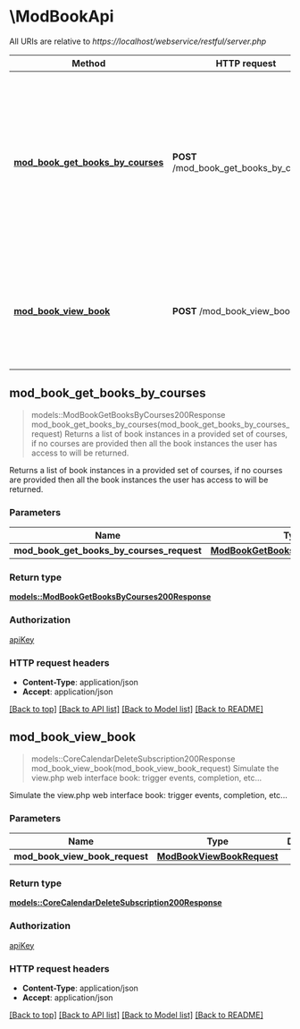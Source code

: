 # \ModBookApi

All URIs are relative to *https://localhost/webservice/restful/server.php*

Method | HTTP request | Description
------------- | ------------- | -------------
[**mod_book_get_books_by_courses**](ModBookApi.md#mod_book_get_books_by_courses) | **POST** /mod_book_get_books_by_courses | Returns a list of book instances in a provided set of courses,                             if no courses are provided then all the book instances the user has access to will be returned.
[**mod_book_view_book**](ModBookApi.md#mod_book_view_book) | **POST** /mod_book_view_book | Simulate the view.php web interface book: trigger events, completion, etc...



## mod_book_get_books_by_courses

> models::ModBookGetBooksByCourses200Response mod_book_get_books_by_courses(mod_book_get_books_by_courses_request)
Returns a list of book instances in a provided set of courses,                             if no courses are provided then all the book instances the user has access to will be returned.

Returns a list of book instances in a provided set of courses,                             if no courses are provided then all the book instances the user has access to will be returned.

### Parameters


Name | Type | Description  | Required | Notes
------------- | ------------- | ------------- | ------------- | -------------
**mod_book_get_books_by_courses_request** | [**ModBookGetBooksByCoursesRequest**](ModBookGetBooksByCoursesRequest.md) |  | [required] |

### Return type

[**models::ModBookGetBooksByCourses200Response**](mod_book_get_books_by_courses_200_response.md)

### Authorization

[apiKey](../README.md#apiKey)

### HTTP request headers

- **Content-Type**: application/json
- **Accept**: application/json

[[Back to top]](#) [[Back to API list]](../README.md#documentation-for-api-endpoints) [[Back to Model list]](../README.md#documentation-for-models) [[Back to README]](../README.md)


## mod_book_view_book

> models::CoreCalendarDeleteSubscription200Response mod_book_view_book(mod_book_view_book_request)
Simulate the view.php web interface book: trigger events, completion, etc...

Simulate the view.php web interface book: trigger events, completion, etc...

### Parameters


Name | Type | Description  | Required | Notes
------------- | ------------- | ------------- | ------------- | -------------
**mod_book_view_book_request** | [**ModBookViewBookRequest**](ModBookViewBookRequest.md) |  | [required] |

### Return type

[**models::CoreCalendarDeleteSubscription200Response**](core_calendar_delete_subscription_200_response.md)

### Authorization

[apiKey](../README.md#apiKey)

### HTTP request headers

- **Content-Type**: application/json
- **Accept**: application/json

[[Back to top]](#) [[Back to API list]](../README.md#documentation-for-api-endpoints) [[Back to Model list]](../README.md#documentation-for-models) [[Back to README]](../README.md)

